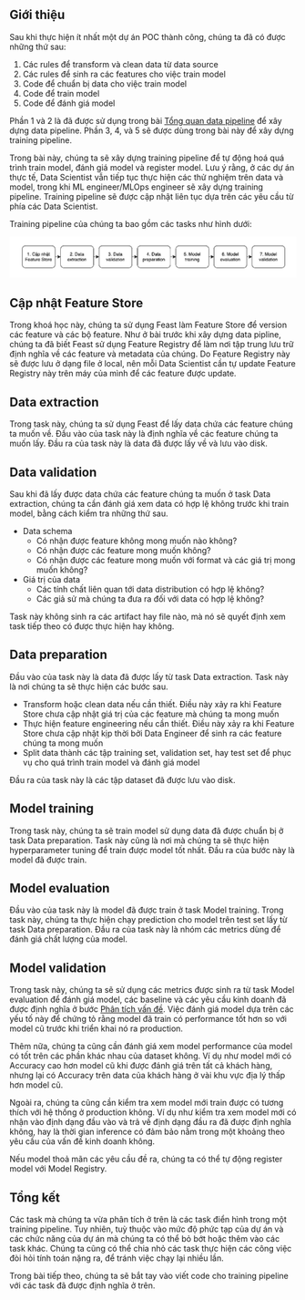 ## Giới thiệu

Sau khi thực hiện ít nhất một dự án POC thành công, chúng ta đã có được những thứ sau:

1. Các rules để transform và clean data từ data source
2. Các rules để sinh ra các features cho việc train model
3. Code để chuẩn bị data cho việc train model
4. Code để train model
5. Code để đánh giá model

Phần 1 và 2 là đã được sử dụng trong bài [Tổng quan data pipeline](../../data-pipeline/tong-quan-data-pipeline) để xây dựng data pipeline. Phần 3, 4, và 5 sẽ được dùng trong bài này để xây dựng training pipeline.

Trong bài này, chúng ta sẽ xây dựng training pipeline để tự động hoá quá trình train model, đánh giá model và register model. Lưu ý rằng, ở các dự án thực tế, Data Scientist vẫn tiếp tục thực hiện các thử nghiệm trên data và model, trong khi ML engineer/MLOps engineer sẽ xây dựng training pipeline. Training pipeline sẽ được cập nhật liên tục dựa trên các yêu cầu từ phía các Data Scientist.

Training pipeline của chúng ta bao gồm các tasks như hình dưới:

<img src="../../../assets/images/mlops-crash-course/xay-dung-training-pipeline/tong-quan-pipeline/training-pipeline-dag.png" loading="lazy"/>

## Cập nhật Feature Store

Trong khoá học này, chúng ta sử dụng Feast làm Feature Store để version các feature và các bộ feature. Như ở bài trước khi xây dựng data pipline, chúng ta đã biết Feast sử dụng Feature Registry để làm nơi tập trung lưu trữ định nghĩa về các feature và metadata của chúng. Do Feature Registry này sẽ được lưu ở dạng file ở local, nên mỗi Data Scientist cần tự update Feature Registry này trên máy của mình để các feature được update.

## Data extraction

Trong task này, chúng ta sử dụng Feast để lấy data chứa các feature chúng ta muốn về. Đầu vào của task này là định nghĩa về các feature chúng ta muốn lấy. Đầu ra của task này là data đã được lấy về và lưu vào disk.

## Data validation

Sau khi đã lấy được data chứa các feature chúng ta muốn ở task Data extraction, chúng ta cần đánh giá xem data có hợp lệ không trước khi train model, bằng cách kiểm tra những thứ sau.

- Data schema
  - Có nhận được feature không mong muốn nào không?
  - Có nhận được các feature mong muốn không?
  - Có nhận được các feature mong muốn với format và các giá trị mong muốn không?
- Giá trị của data
  - Các tính chất liên quan tới data distribution có hợp lệ không?
  - Các giả sử mà chúng ta đưa ra đối với data có hợp lệ không?

Task này không sinh ra các artifact hay file nào, mà nó sẽ quyết định xem task tiếp theo có được thực hiện hay không.

## Data preparation

Đầu vào của task này là data đã được lấy từ task Data extraction. Task này là nơi chúng ta sẽ thực hiện các bước sau.

- Transform hoặc clean data nếu cần thiết. Điều này xảy ra khi Feature Store chưa cập nhật giá trị của các feature mà chúng ta mong muốn
- Thực hiện feature engineering nếu cần thiết. Điều này xảy ra khi Feature Store chưa cập nhật kịp thời bởi Data Engineer để sinh ra các feature chúng ta mong muốn
- Split data thành các tập training set, validation set, hay test set để phục vụ cho quá trình train model và đánh giá model

Đầu ra của task này là các tập dataset đã được lưu vào disk.

## Model training

Trong task này, chúng ta sẽ train model sử dụng data đã được chuẩn bị ở task Data preparation. Task này cũng là nơi mà chúng ta sẽ thực hiện hyperparameter tuning để train được model tốt nhất. Đầu ra của bước này là model đã được train.

## Model evaluation

Đầu vào của task này là model đã được train ở task Model training. Trong task này, chúng ta thực hiện chạy prediction cho model trên test set lấy từ task Data preparation. Đầu ra của task này là nhóm các metrics dùng để đánh giá chất lượng của model.

## Model validation

Trong task này, chúng ta sẽ sử dụng các metrics được sinh ra từ task Model evaluation để đánh giá model, các baseline và các yêu cầu kinh doanh đã được định nghĩa ở bước [Phân tích vấn đề](../../tong-quan-he-thong/phan-tich-van-de). Việc đánh giá model dựa trên các yếu tố này để chứng tỏ rằng model đã train có performance tốt hơn so với model cũ trước khi triển khai nó ra production.

Thêm nữa, chúng ta cũng cần đánh giá xem model performance của model có tốt trên các phần khác nhau của dataset không. Ví dụ như model mới có Accuracy cao hơn model cũ khi được đánh giá trên tất cả khách hàng, nhưng lại có Accuracy trên data của khách hàng ở vài khu vực địa lý thấp hơn model cũ.

Ngoài ra, chúng ta cũng cần kiểm tra xem model mới train được có tương thích với hệ thống ở production không. Ví dụ như kiểm tra xem model mới có nhận vào định dạng đầu vào và trả về định dạng đầu ra đã được định nghĩa không, hay là thời gian inference có đảm bảo nằm trong một khoảng theo yêu cầu của vấn đề kinh doanh không.

Nếu model thoả mãn các yêu cầu đề ra, chúng ta có thể tự động register model với Model Registry.

## Tổng kết

Các task mà chúng ta vừa phân tích ở trên là các task điển hình trong một training pipeline. Tuy nhiên, tuỳ thuộc vào mức độ phức tạp của dự án và các chức năng của dự án mà chúng ta có thể bỏ bớt hoặc thêm vào các task khác. Chúng ta cũng có thể chia nhỏ các task thực hiện các công việc đòi hỏi tính toán nặng ra, để tránh việc chạy lại nhiều lần.

Trong bài tiếp theo, chúng ta sẽ bắt tay vào viết code cho training pipeline với các task đã được định nghĩa ở trên.
